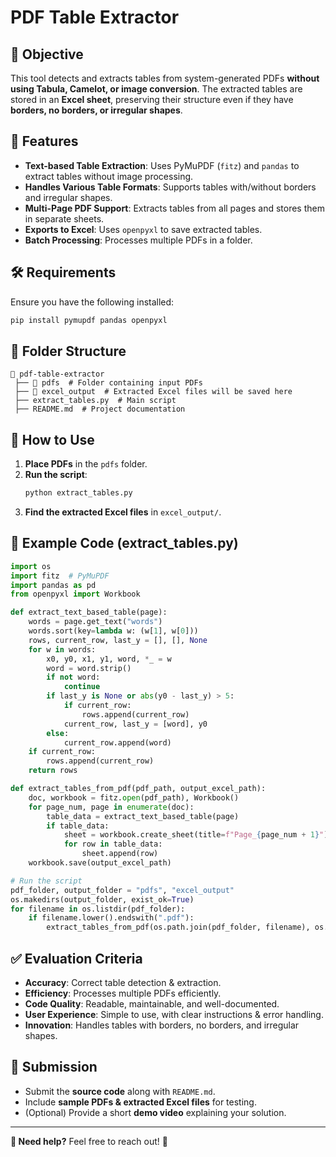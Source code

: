 # PDF Table Extractor

## 📌 Objective
This tool detects and extracts tables from system-generated PDFs **without using Tabula, Camelot, or image conversion**. The extracted tables are stored in an **Excel sheet**, preserving their structure even if they have **borders, no borders, or irregular shapes**.

## 🚀 Features
- **Text-based Table Extraction**: Uses PyMuPDF (`fitz`) and `pandas` to extract tables without image processing.
- **Handles Various Table Formats**: Supports tables with/without borders and irregular shapes.
- **Multi-Page PDF Support**: Extracts tables from all pages and stores them in separate sheets.
- **Exports to Excel**: Uses `openpyxl` to save extracted tables.
- **Batch Processing**: Processes multiple PDFs in a folder.

## 🛠️ Requirements
Ensure you have the following installed:
```sh
pip install pymupdf pandas openpyxl
```

## 📂 Folder Structure
```
📁 pdf-table-extractor
 ├── 📂 pdfs  # Folder containing input PDFs
 ├── 📂 excel_output  # Extracted Excel files will be saved here
 ├── extract_tables.py  # Main script
 ├── README.md  # Project documentation
```

## 🔧 How to Use
1. **Place PDFs** in the `pdfs` folder.
2. **Run the script**:
   ```sh
   python extract_tables.py
   ```
3. **Find the extracted Excel files** in `excel_output/`.

## 📜 Example Code (extract_tables.py)
```python
import os
import fitz  # PyMuPDF
import pandas as pd
from openpyxl import Workbook

def extract_text_based_table(page):
    words = page.get_text("words")
    words.sort(key=lambda w: (w[1], w[0]))
    rows, current_row, last_y = [], [], None
    for w in words:
        x0, y0, x1, y1, word, *_ = w
        word = word.strip()
        if not word:
            continue
        if last_y is None or abs(y0 - last_y) > 5:
            if current_row:
                rows.append(current_row)
            current_row, last_y = [word], y0
        else:
            current_row.append(word)
    if current_row:
        rows.append(current_row)
    return rows

def extract_tables_from_pdf(pdf_path, output_excel_path):
    doc, workbook = fitz.open(pdf_path), Workbook()
    for page_num, page in enumerate(doc):
        table_data = extract_text_based_table(page)
        if table_data:
            sheet = workbook.create_sheet(title=f"Page_{page_num + 1}")
            for row in table_data:
                sheet.append(row)
    workbook.save(output_excel_path)

# Run the script
pdf_folder, output_folder = "pdfs", "excel_output"
os.makedirs(output_folder, exist_ok=True)
for filename in os.listdir(pdf_folder):
    if filename.lower().endswith(".pdf"):
        extract_tables_from_pdf(os.path.join(pdf_folder, filename), os.path.join(output_folder, filename.replace(".pdf", ".xlsx")))
```

## ✅ Evaluation Criteria
- **Accuracy**: Correct table detection & extraction.
- **Efficiency**: Processes multiple PDFs efficiently.
- **Code Quality**: Readable, maintainable, and well-documented.
- **User Experience**: Simple to use, with clear instructions & error handling.
- **Innovation**: Handles tables with borders, no borders, and irregular shapes.

## 📝 Submission
- Submit the **source code** along with `README.md`.
- Include **sample PDFs & extracted Excel files** for testing.
- (Optional) Provide a short **demo video** explaining your solution.

---
**📧 Need help?** Feel free to reach out! 🚀
